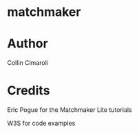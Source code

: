 # matchmaker

# Author
Collin Cimaroli

# Credits
Eric Pogue for the Matchmaker Lite tutorials

W3S for code examples
